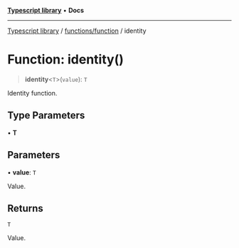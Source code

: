[**Typescript library**](../../../index.md) • **Docs**

***

[Typescript library](../../../modules.md) / [functions/function](../index.md) / identity

# Function: identity()

> **identity**\<`T`\>(`value`): `T`

Identity function.

## Type Parameters

• **T**

## Parameters

• **value**: `T`

Value.

## Returns

`T`

Value.
